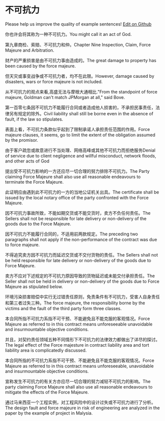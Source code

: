# 不可抗力

Please help us improve the quality of example sentences! [Edit on Github](https://github.com/jiyushe/jiyu-example-sentence-source/blob/main/chinese/bukekangli.md)

<p><span class="chinese">你也许会将其称为一种不可抗力。</span><span class="english">You might call it an act of God.</span></p>

<p><span class="chinese">第九章商检、索赔、不可抗力和仲。</span><span class="english">Chapter Nine Inspection, Claim, Force Majeure and Arbitration.</span></p>

<p><span class="chinese">财产的严重损害是由不可抗力事由造成的。</span><span class="english">The great damage to property has been caused by the force majeure.</span></p>

<p><span class="chinese">但天灾或事变战争或不可抗力者，均不在此限。</span><span class="english">However, damage caused by disasters, wars or force majeure is not included.</span></p>

<p><span class="chinese">从不可抗力的观点来看,高盛无法与摩根大通相比.</span><span class="english">"From the standpoint of force majeure, Goldman can't match JPMorgan at all," said Bove.</span></p>

<p><span class="chinese">第一百零七条因不可抗力不能履行合同或者造成他人损害的，不承担民事责任，法律另有规定的除外。</span><span class="english">Civil liability shall still be borne even in the absence of fault, if the law so stipulates.</span></p>

<p><span class="chinese">表面上看，不可抗力条款似乎起到了限制承诺人承担责任范围的作用。</span><span class="english">Force majeure clauses, it seems, go to limit the extent of the obligation assumed by the promisor.</span></p>

<p><span class="chinese">由于客户疏忽或故意进行不当处理、网络高峰或其他不可抗力而拒绝服务</span><span class="english">Denial of service due to client negligence and willful misconduct, network floods, and other acts of God</span></p>

<p><span class="chinese">提出受不可抗力影响的一方还应尽一切合理的努力排除不可抗力。</span><span class="english">The Party claiming Force Majeure shall also use all reasonable endeavours to terminate the Force Majeure.</span></p>

<p><span class="chinese">此证明应由遇到此不可抗力的一方的当地公证机关出具。</span><span class="english">The certificate shall be issued by the local notary office of the party confronted with the Force Majeure.</span></p>

<p><span class="chinese">因不可抗力事故所致，不能如期交货或不能交货时，卖方不负任何责任。</span><span class="english">The Sellers shall not be responsible for late delivery or non-delivery of the goods due to the Force Majeure.</span></p>

<p><span class="chinese">因不可抗力不能履行合同的，不适用前两款规定。</span><span class="english">The preceding two paragraphs shall not apply if the non-performance of the contract was due to force majeure.</span></p>

<p><span class="chinese">不得追究卖方因不可抗力而延迟交货或不交付货物的责任。</span><span class="english">The Sellers shall not be held responsible for late delivery or non-delivery of the goods due to Force Majeure.</span></p>

<p><span class="chinese">卖方不应对下述规定的不可抗力原因导致的货物延迟或未能交付承担责任。</span><span class="english">The Seller shall not be held in delivery or non-delivery of the goods due to Force Majeure as stipulated below.</span></p>

<p><span class="chinese">环境污染损害赔偿中实行无过错责任原则，免责条件有不可抗力，受害人自身责任和第三者过失三种。</span><span class="english">The force majeure, the responsibility borne by the victims and the fault of the third party form three classes.</span></p>

<p><span class="chinese">本合同所指不可抗力系指不可干预、不能避免且不能克服的客观情况。</span><span class="english">Force Majeure as referred to in this contract means unforeseeable unavoidable and insurmountable objective conditions.</span></p>

<p><span class="chinese">并且，对契约责任领域五种不同情形下不可抗力的法律效力都做出了详尽的探讨。</span><span class="english">The legal effect of the Force majesture in contract liability area and tort liability area is complicatedly discussed.</span></p>

<p><span class="chinese">本合同所指的不可抗力系指不可干预、不能避免且不能克服的客观情况。</span><span class="english">Force Majeure as referred to in this contract means unforeseeable, unavoidable and insurmountable objective conditions.</span></p>

<p><span class="chinese">宣称发生不可抗力的有关方亦应尽一切合理的努力减轻不可抗力的影响。</span><span class="english">The party claiming Force Majeure shall also use all reasonable endeavours to mitigate the effects of the Force Majeure.</span></p>

<p><span class="chinese">通过马来西亚一个工程实例，对工程风险中的设计过失或不可抗力进行了分析。</span><span class="english">The design fault and force majeure in risk of engineering are analyzed in the paper by the example of project in Malysia.</span></p>

